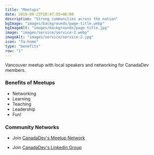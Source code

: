 ```yaml
---
title: "Meetups"
date: 2019-09-23T10:47:55+06:00
description: "Strong communities across the nation"
bgImage: "images/backgrounds/page-title.webp"
bgImageAlt: "images/backgrounds/page-title.jpg"
image: "images/service/service-2.webp"
imageAlt: "images/service/service-2.jpg"
icon: "fa-home"
type: "benefits"
row: "1"
---
```


Vancouver meetup with local speakers and networking for CanadaDev members.

### Benefits of Meetups

* Networking
* Learning
* Teaching
* Leadership
* Fun!

### Community Networks

* Join [CanadaDev's Meetup Network](/meetup)

* Join [CanadaDev's Linkedin Group](/linkedin)
